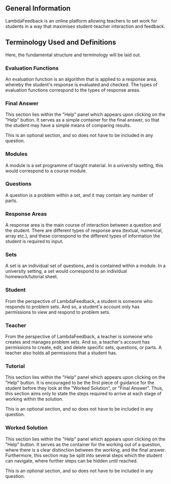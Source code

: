 ## General Information
LambdaFeedback is an online platform allowing teachers to set work for students in a way that maximises student-teacher interaction and feedback.

## Terminology Used and Definitions
Here, the fundamental structure and terminology will be laid out.

### Evaluation Functions
An evaluation function is an algorithm that is applied to a response area, whereby the student's response is evaluated and checked. The types of evaluation functions correspond to the types of response areas.

### Final Answer
This section lies within the "Help" panel which appears upon clicking on the "Help" button. It serves as a simple container for the final answer, so that the student may have a simple means of comparing results.

This is an optional section, and so does not have to be included in any question.

### Modules
A module is a set programme of taught material. In a university setting, this would correspond to a course module.

### Questions
A question is a problem within a set, and it may contain any number of parts.

### Response Areas
A response area is the main course of interaction between a question and the student. There are different types of response area (textual, numerical, array etc.), and these correspond to the different types of information the student is required to input.

### Sets
A set is an individual set of questions, and is contained within a module. In a university setting, a set would correspond to an individual homework/tutorial sheet.

### Student
From the perspective of LambdaFeedback, a student is someone who responds to problem sets. And so, a student's account only has permissions to view and respond to problem sets.

### Teacher
From the perspective of LambdaFeedback, a teacher is someone who creates and manages problem sets. And so, a teacher's account has permissions to create, edit, and delete specific sets, questions, or parts. A teacher also holds all permissions that a student has.

### Tutorial
This section lies within the "Help" panel which appears upon clicking on the "Help" button. It is encouraged to be the first piece of guidance for the student before they look at the "Worked Solution", or "Final Answer". Thus, this section aims only to state the steps required to arrive at each stage of working within the solution.

This is an optional section, and so does not have to be included in any question.

### Worked Solution
This section lies within the "Help" panel which appears upon clicking on the "Help" button. It serves as the container for the working out of a question, where there is a clear distinction between the working, and the final answer. Furthermore, this section may be split into several steps which the student can navigate, where further steps can be hidden until reached.

This is an optional section, and so does not have to be included in any question.
